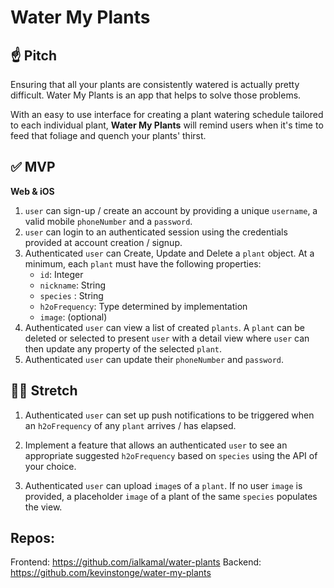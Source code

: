 # Water My Plants

## ☝️ **Pitch**

Ensuring that all your plants are consistently watered is actually pretty difficult. Water My Plants is an app that helps to solve those problems.

With an easy to use interface for creating a plant watering schedule tailored to each individual plant, **Water My Plants** will remind users when it's time to feed that foliage and quench your plants' thirst.

## ✅ **MVP**

**Web & iOS**

1. `user` can sign-up / create an account by providing a unique `username`, a valid mobile `phoneNumber` and a `password`.
2. `user` can login to an authenticated session using the credentials provided at account creation / signup.
3. Authenticated `user` can Create, Update and Delete a `plant` object. At a minimum, each `plant` must have the following properties:
   - `id`: Integer
   - `nickname`: String
   - `species` : String
   - `h2oFrequency`: Type determined by implementation
   - `image`: (optional)
4. Authenticated `user` can view a list of created `plants`. A `plant` can be deleted or selected to present `user` with a detail view where `user` can then update any property of the selected `plant`.
5. Authenticated `user` can update their `phoneNumber` and `password`.

## 🏃‍♀️ **Stretch**

1. Authenticated `user` can set up push notifications to be triggered when an `h2oFrequency` of any `plant` arrives / has elapsed.

2. Implement a feature that allows an authenticated `user` to see an appropriate suggested `h2oFrequency` based on `species` using the API of your choice.

3. Authenticated `user` can upload `image`s of a `plant`. If no user `image` is provided, a placeholder `image` of a plant of the same `species` populates the view.

## Repos:

Frontend: https://github.com/ialkamal/water-plants
Backend: https://github.com/kevinstonge/water-my-plants
